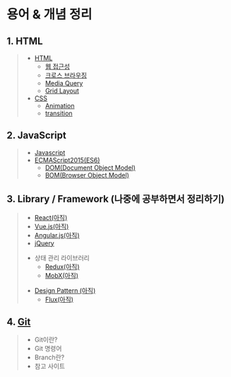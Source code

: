 # 용어 & 개념 정리

## 1. HTML

>- [HTML](/19.02.12~15/19.02.12/learned_01_html.md)
>    - [웹 접근성](/19.02.12~15/19.02.12/learned_03_web_accessibility.md)
>    - [크로스 브라우징](/19.02.12~15/19.02.12/learned_04_cross_browsing.md)
>    - [Media Query](/19.02.12~15/19.02.12/learned_05_media_query.md)
>    - [Grid Layout](https://www.vobour.com/css-%EA%B7%B8%EB%A6%AC%EB%93%9C-%EB%A0%88%EC%9D%B4%EC%95%84%EC%9B%83-%EA%B5%90%EC%B0%A8-%EC%84%B9%EC%85%98-css-grid-layout-%E2%80%94)
> - [CSS](/19.02.12~15/19.02.12/learned_02_css.md)
>      - [Animation](https://poiemaweb.com/css3-animation)
>     - [transition](https://www.codingfactory.net/10953)

## 2. JavaScript

> - [Javascript](/19.02.12~15/19.02.12/learned_06_javascript.md)
> - [ECMAScript2015(ES6)](/19.02.12~15/19.02.13/learned_07_ES6.md)
>   - [DOM(Document Object Model)](/19.02.12~15/19.02.13/learned_02_css.md)
>   - [BOM(Browser Object Model)](/19.02.12~15/19.02.13/learned_02_css.md)

<!-- 나중에 책 오면 다시 정리하기 -->
<!-- > - JavaScript의 동작원리 -->

<!-- > - DOM API (Web API) and Concept -->
<!-- > - ES5 Core Concept -->

## 3. Library / Framework (나중에 공부하면서 정리하기)

>   - [React(아직)](/19.02.12~15/19.02.13/learned_08_React.md)
>   - [Vue.js(아직)](/19.02.12~15/19.02.13/learned_09_Vue_js.md)
>   - [Angular.js(아직)](/19.02.12~15/19.02.13/learned_10_Angular_js.md)
>   - [jQuery](/19.02.12~15/19.02.13/learned_11_jQuery.md)
> + 상태 관리 라이브러리
>   + [Redux(아직)](/19.02.12~15/19.02.13/learned_12_Redux.md)
>   + [MobX(아직)](/19.02.12~15/19.02.13/learned_13_MobX.md)
> * [Design Pattern (아직)](/19.02.12~15/19.02.13/learned_14_Design_pattern.md)
>   * [Flux(아직)](/19.02.12~15/19.02.13/learned_15_Flux.md)

## 4. [Git](/19.02.12~15/19.02.13/learned_16_Git.md)

> - Git이란?
> - Git 명령어
> - Branch란?
> - 참고 사이트

